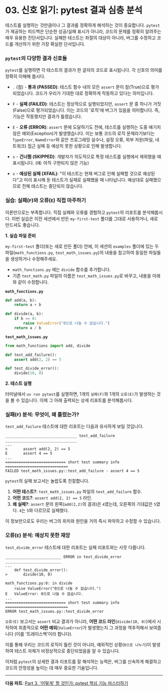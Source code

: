 # 03. 신호 읽기: pytest 결과 심층 분석

테스트를 실행하는 것만큼이나 그 결과를 정확하게 해석하는 것이 중요합니다. `pytest`가 제공하는 피드백은 단순한 성공/실패 표시가 아니라, 코드의 문제를 정확히 알려주는 매우 유용한 진단서입니다. 실패한 테스트는 좌절의 대상이 아니라, 버그를 수정하고 코드를 개선하기 위한 가장 확실한 단서입니다.

### `pytest`의 다양한 결과 신호들

`pytest`를 실행하면 각 테스트의 결과가 한 글자의 코드로 표시됩니다. 각 신호의 의미를 정확히 이해해 봅시다.

-   `.` (점) - **통과 (PASSED)**: 테스트 함수 내의 모든 `assert` 문이 참(True)으로 평가되었습니다. 코드가 우리가 기대한 대로 정확하게 작동하고 있다는 의미입니다.

-   `F` - **실패 (FAILED)**: 테스트는 정상적으로 실행되었지만, `assert` 문 중 하나가 거짓(False)으로 평가되었습니다. 이는 코드의 '로직'에 버그가 있음을 의미합니다. 즉, 기능은 작동했지만 결과가 틀렸습니다.

-   `E` - **오류 (ERROR)**: `assert` 문에 도달하기도 전에, 테스트를 실행하는 도중 얘기치 않은 예외(Exception)가 발생했습니다. 이는 보통 코드의 로직 문제라기보다는 `TypeError`, `NameError`와 같은 프로그래밍 실수나, 설정 오류, 외부 자원(파일, 네트워크) 접근 실패 등 예상치 못한 상황으로 인해 발생합니다.

-   `s` - **건너뜀 (SKIPPED)**: 개발자가 의도적으로 특정 테스트를 실행에서 제외했을 때 표시됩니다. (예: 아직 구현되지 않은 기능)

-   `x` - **예상된 실패 (XFAIL)**: "이 테스트는 현재 버그로 인해 실패할 것으로 예상된다"고 미리 표시해 둔 테스트가 실제로 실패했을 때 나타납니다. 예상대로 실패했으므로 전체 테스트는 중단되지 않습니다.

### 실습: 실패(`F`)와 오류(`E`) 직접 마주하기

이론만으로는 부족합니다. 직접 실패와 오류를 경험하고 `pytest`의 리포트를 분석해봅시다. 이번 실습은 이전 세션에서 만든 `my-first-test` 폴더를 그대로 사용하거나, 새로 만드셔도 좋습니다.

**1. 실습 파일 준비**

`my-first-test` 폴더(또는 새로 만든 폴더) 안에, 이 세션의 `examples` 폴더에 있는 두 파일(`math_functions.py`, `test_math_issues.py`)의 내용을 참고하여 동일한 파일들을 생성하거나 수정해주세요.

-   `math_functions.py` 에는 `divide` 함수를 추가합니다.
-   기존 `test_math.py` 파일의 이름은 `test_math_issues.py`로 바꾸고, 내용을 아래와 같이 수정합니다.

**`math_functions.py`**
```python
def add(a, b):
    return a + b

def divide(a, b):
    if b == 0:
        raise ValueError("0으로 나눌 수 없습니다.")
    return a / b
```

**`test_math_issues.py`**
```python
from math_functions import add, divide

def test_add_failure():
    assert add(2, 2) == 5

def test_divide_error():
    divide(10, 0)
```

**2. 테스트 실행**

터미널에서 `uv run pytest`를 실행하면, 1개의 `실패(F)`와 1개의 `오류(E)`가 발생하는 것을 볼 수 있습니다. 이제 그 아래 출력되는 상세 리포트를 분석해봅시다.

### 실패(`F`) 분석: 무엇이, 왜 틀렸는가?

`test_add_failure` 테스트에 대한 리포트는 다음과 유사하게 보일 것입니다.

```
________________________________ test_add_failure ________________________________
...
>       assert add(2, 2) == 5
E       assert 4 == 5
...
=========================== short test summary info ============================
FAILED test_math_issues.py::test_add_failure - assert 4 == 5
```

`pytest`의 실패 보고서는 놀랍도록 친절합니다.
1.  **어떤 테스트?**: `test_math_issues.py` 파일의 `test_add_failure` 함수.
2.  **어떤 코드?**: `assert add(2, 2) == 5` 라인.
3.  **왜 실패?**: `assert` 문의 왼쪽(`add(2,2)`의 결과)은 `4`였는데, 오른쪽의 기대값은 `5`였다. `4`는 `5`와 다르므로 실패했다.

이 정보만으로도 우리는 버그의 위치와 원인을 거의 즉시 파악하고 수정할 수 있습니다.

### 오류(`E`) 분석: 예상치 못한 재앙

`test_divide_error` 테스트에 대한 리포트는 실패 리포트와는 사뭇 다릅니다.

```
_________________________ ERROR in test_divide_error _________________________
...
    def test_divide_error():
>       divide(10, 0)

math_functions.py:8: in divide
    raise ValueError("0으로 나눌 수 없습니다.")
E   ValueError: 0으로 나눌 수 없습니다.
...
=========================== short test summary info ============================
ERROR test_math_issues.py::test_divide_error
```

`오류(E)` 보고서는 `assert` 비교 결과가 아니라, **어떤 코드 라인**(`divide(10, 0)`)에서 시작하여 최종적으로 **어떤 예외**(`ValueError`)가 발생했는지 그 과정을 역추적해서 보여줍니다 (이를 '트레이스백'이라 합니다).

이를 통해 우리는 코드의 로직이 틀린 것이 아니라, 예외적인 상황(`0으로 나누기`)이 발생하여 테스트 자체가 비정상적으로 중단되었음을 알 수 있습니다.

이처럼 `pytest`의 상세한 결과 리포트를 잘 해석하는 능력은, 버그를 신속하게 해결하고 코드의 안정성을 높이는 데 매우 중요한 기술입니다.

---
**다음 파트**: [Part 3. '어떻게' 할 것인가: pytest 핵심 기능 마스터하기](../../03-pytest-core-features/01-fixtures/README.md)
